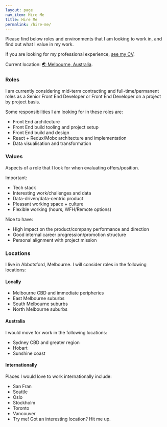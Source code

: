```yaml
---
layout: page
nav_item: Hire Me
title: Hire Me
permalink: /hire-me/
---
```


Please find below roles and environments that I am looking to work in, and find out what I value in my work.

If you are looking for my professional experience, [see my CV](/cv/).

Current location: [:earth_asia: Melbourne, Australia](https://www.google.com.au/maps/place/Melbourne+VIC/@-37.971237,144.4926947,9z/data=!3m1!4b1!4m5!3m4!1s0x6ad646b5d2ba4df7:0x4045675218ccd90!8m2!3d-37.8136276!4d144.9630576).

### Roles

I am currently considering mid-term contracting and full-time/permanent roles as a Senior Front End Developer or Front End Developer on a project by project basis.

Some responsibilities I am looking for in these roles are:
- Front End architecture
- Front End build tooling and project setup
- Front End build and design
- React + Redux/Mobx architecture and implementation
- Data visualisation and transformation

### Values

Aspects of a role that I look for when evaluating offers/position.

Important: 
- Tech stack
- Interesting work/challenges and data
- Data-driven/data-centric product
- Pleasant working space + culture
- Flexible working (hours, WFH/Remote options)

Nice to have: 
- High impact on the product/company performance and direction
- Good internal career progression/promotion structure
- Personal alignment with project mission

### Locations

I live in Abbotsford, Melbourne. I will consider roles in the following locations:

#### Locally

- Melbourne CBD and immediate peripheries
- East Melbourne suburbs
- South Melbourne suburbs
- North Melbourne suburbs

#### Australia

I would move for work in the following locations: 

- Sydney CBD and greater region
- Hobart
- Sunshine coast

#### Internationally

Places I would love to work internationally include: 

- San Fran
- Seattle
- Oslo
- Stockholm
- Toronto
- Vancouver
- Try me! Got an interesting location? Hit me up.